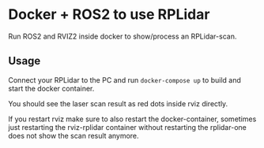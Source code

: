 # Docker + ROS2 to use RPLidar
Run ROS2 and RVIZ2 inside docker to show/process an RPLidar-scan. 

## Usage
Connect your RPLidar to the PC and run `docker-compose up` to build and start the docker container.

You should see the laser scan result as red dots inside rviz directly.

If you restart rviz make sure to also restart the docker-container, sometimes just restarting the rviz-rplidar container without restarting the rplidar-one does not show the scan result anymore.
